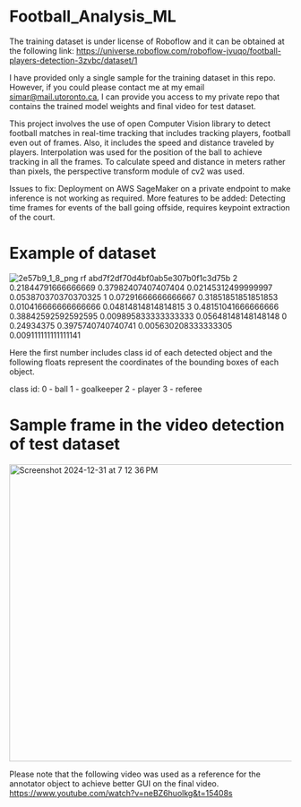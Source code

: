 # Football_Analysis_ML
The training dataset is under license of Roboflow and it can be obtained at the following link:
https://universe.roboflow.com/roboflow-jvuqo/football-players-detection-3zvbc/dataset/1

I have provided only a single sample for the training dataset in this repo. However, if you could please
contact me at my email [simar@mail.utoronto.ca](url), I can provide you access to my private repo that contains
the trained model weights and final video for test dataset.

This project involves the use of open Computer Vision library to detect football matches in real-time tracking
that includes tracking players, football even out of frames. Also, it includes the speed and distance traveled by players.
Interpolation was used for the position of the ball to achieve tracking in all the frames.
To calculate speed and distance in meters rather than pixels, the perspective transform module of cv2 was used.

Issues to fix: Deployment on AWS SageMaker on a private endpoint to make inference is not working as required.
More features to be added: Detecting time frames for events of the ball going offside, requires keypoint extraction of the court.

# Example of dataset
![2e57b9_1_8_png rf abd7f2df70d4bf0ab5e307b0f1c3d75b](https://github.com/user-attachments/assets/1ed0658d-a473-4e3f-8043-d94e8eecf43a)
2 0.21844791666666669 0.37982407407407404 0.02145312499999997 0.053870370370370325
1 0.07291666666666667 0.31851851851851853 0.010416666666666666 0.04814814814814815
3 0.48151041666666666 0.38842592592592595 0.009895833333333333 0.05648148148148148
0 0.24934375 0.3975740740740741 0.005630208333333305 0.009111111111111141

Here the first number includes class id of each detected object and the following floats represent the 
coordinates of the bounding boxes of each object.

class id:
0 - ball
1 - goalkeeper
2 - player
3 - referee

# Sample frame in the video detection of test dataset
<img width="531" alt="Screenshot 2024-12-31 at 7 12 36 PM" src="https://github.com/user-attachments/assets/634ccb47-1b16-4de9-97a9-2217ffebb1e2" />

Please note that the following video was used as a reference for the annotator object to achieve better GUI on the final video.
https://www.youtube.com/watch?v=neBZ6huolkg&t=15408s

